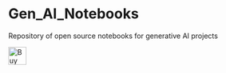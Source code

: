# Gen_AI_Notebooks
Repository of open source notebooks for generative AI projects

<a href='https://ko-fi.com/L4L4SFQTN' target='_blank'><img height='36' style='border:0px;height:36px;' src='https://storage.ko-fi.com/cdn/kofi2.png?v=3' border='0' alt='Buy Me a Coffee at ko-fi.com' /></a>
